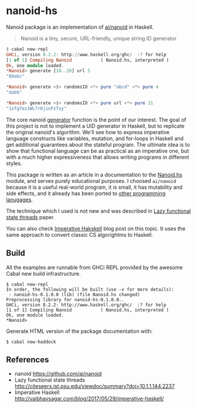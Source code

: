 # nanoid-hs

Nanoid package is an implementation of [ai/nanoid](https://github.com/ai/nanoid)
in Haskell.

> Nanoid is a tiny, secure, URL-friendly, unique string ID generator

```haskell
$ cabal new-repl
GHCi, version 8.2.2: http://www.haskell.org/ghc/  :? for help
[1 of 1] Compiling Nanoid           ( Nanoid.hs, interpreted )
Ok, one module loaded.
*Nanoid> generate [10..20] url 5
"89abc"

*Nanoid> generate <$> randomsIO <*> pure "abcd" <*> pure 4
"dabb"

*Nanoid> generate <$> randomsIO <*> pure url <*> pure 21
"1xfg7ez1WL7r6jinFzTsy"
```

The core nanoid
[generator](https://github.com/ai/nanoid/blob/f2dc36fc83785f0d132f364769cb6e0f6ba7f083/format.js)
function is the point of our interest. The goal of this project is not to
implement a UID generator in Haskell, but to replicate the original nanoid's
algorithm. We'll see how to express imperative language constructs like
variables, mutation, and for-loops in Haskell and get additional guarantees
about the stateful program. The ultimate idea is to show that functional
language can be as practical as an imperative one, but with a much higher
expressiveness that allows writing programs in different styles.

This package is written as an article in a documentation to the
[Nanoid.hs](Nanoid.hs) module, and serves purely educational purposes. I
choosed `ai/nanoid` because it is a useful real-world program, it is small, it
has mutability and side effects, and it already has been ported to [other
programming lanugages](https://github.com/ai/nanoid#other-programming-languages).

The technique which I used is not new and was described in
[Lazy functional state threads](http://citeseerx.ist.psu.edu/viewdoc/summary?doi=10.1.1.144.2237)
paper.

You can also check [Imperative Hakskell](http://vaibhavsagar.com/blog/2017/05/29/imperative-haskell/)
blog post on this topic. It uses the same approach to convert classic CS algorightms to Haskell.

## Build

All the examples are runnable from GHCi REPL provided by the awesome
Cabal new build infrastructure.

```
$ cabal new-repl
In order, the following will be built (use -v for more details):
 - nanoid-hs-0.1.0.0 (lib) (file Nanoid.hs changed)
Preprocessing library for nanoid-hs-0.1.0.0..
GHCi, version 8.2.2: http://www.haskell.org/ghc/  :? for help
[1 of 1] Compiling Nanoid           ( Nanoid.hs, interpreted )
Ok, one module loaded.
*Nanoid>
```

Generate HTML version of the package documentation with:

```
$ cabal new-haddock
```

## References

- nanoid https://github.com/ai/nanoid
- Lazy functional state threads http://citeseerx.ist.psu.edu/viewdoc/summary?doi=10.1.1.144.2237
- Imperative Haskell http://vaibhavsagar.com/blog/2017/05/29/imperative-haskell/

